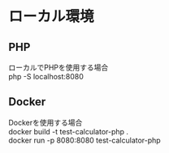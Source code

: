 # ローカル環境

## PHP
ローカルでPHPを使用する場合 <br>
php -S localhost:8080 <br>

## Docker
Dockerを使用する場合<br>
docker build -t test-calculator-php . <br>
docker run -p 8080:8080 test-calculator-php